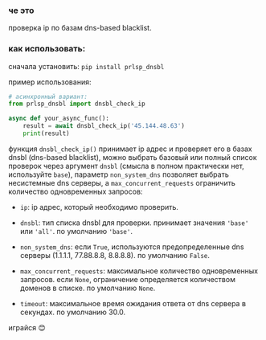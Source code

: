 ### че это
проверка ip по базам dns-based blacklist.

### как использовать:

сначала установить:  `pip install prlsp_dnsbl`

пример использования:

```python
# асинхронный вариант:
from prlsp_dnsbl import dnsbl_check_ip

async def your_async_func():
    result = await dnsbl_check_ip('45.144.48.63')
    print(result)
```

функция `dnsbl_check_ip()` принимает ip адрес и проверяет его в базах dnsbl (dns-based blacklist), можно выбрать базовый или полный список проверок через аргумент `dnsbl` (смысла в полном практически нет, используйте `base`), параметр `non_system_dns` позволяет выбрать несистемные dns серверы, а `max_concurrent_requests` ограничить количество одновременных запросов:

* `ip`: ip адрес, который необходимо проверить.

* `dnsbl`: тип списка dnsbl для проверки. принимает значения `'base'` или `'all'`. по умолчанию `'base'`.

* `non_system_dns`: если `True`, используются предопределенные dns серверы (1.1.1.1, 77.88.8.8, 8.8.8.8). по умолчанию `False`.

* `max_concurrent_requests`: максимальное количество одновременных запросов. если `None`, ограничение определяется количеством доменов в списке. по умолчанию `None`.

* `timeout`: максимальное время ожидания ответа от dns сервера в секундах. по умолчанию 30.0.

играйся 😊
